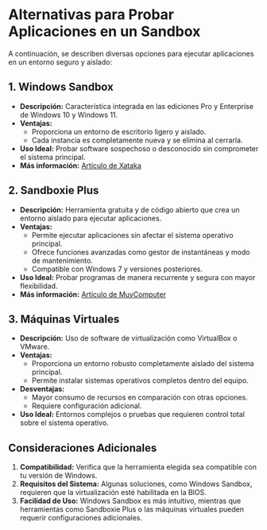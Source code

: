 # Alternativas para Probar Aplicaciones en un Sandbox

A continuación, se describen diversas opciones para ejecutar aplicaciones en un entorno seguro y aislado:

## 1. **Windows Sandbox**
- **Descripción:** Característica integrada en las ediciones Pro y Enterprise de Windows 10 y Windows 11.
- **Ventajas:**
  - Proporciona un entorno de escritorio ligero y aislado.
  - Cada instancia es completamente nueva y se elimina al cerrarla.
- **Uso Ideal:** Probar software sospechoso o desconocido sin comprometer el sistema principal.
- **Más información:** [Artículo de Xataka](https://www.xataka.com/basics/windows-sandbox-que-como-activarlo?utm_source=chatgpt.com)

## 2. **Sandboxie Plus**
- **Descripción:** Herramienta gratuita y de código abierto que crea un entorno aislado para ejecutar aplicaciones.
- **Ventajas:**
  - Permite ejecutar aplicaciones sin afectar el sistema operativo principal.
  - Ofrece funciones avanzadas como gestor de instantáneas y modo de mantenimiento.
  - Compatible con Windows 7 y versiones posteriores.
- **Uso Ideal:** Probar programas de manera recurrente y segura con mayor flexibilidad.
- **Más información:** [Artículo de MuyComputer](https://www.muycomputer.com/2021/12/03/sandboxie-plus-sandbox-windows/?utm_source=chatgpt.com)

## 3. **Máquinas Virtuales**
- **Descripción:** Uso de software de virtualización como VirtualBox o VMware.
- **Ventajas:**
  - Proporciona un entorno robusto completamente aislado del sistema principal.
  - Permite instalar sistemas operativos completos dentro del equipo.
- **Desventajas:**
  - Mayor consumo de recursos en comparación con otras opciones.
  - Requiere configuración adicional.
- **Uso Ideal:** Entornos complejos o pruebas que requieren control total sobre el sistema operativo.

## Consideraciones Adicionales
1. **Compatibilidad:** Verifica que la herramienta elegida sea compatible con tu versión de Windows.
2. **Requisitos del Sistema:** Algunas soluciones, como Windows Sandbox, requieren que la virtualización esté habilitada en la BIOS.
3. **Facilidad de Uso:** Windows Sandbox es más intuitivo, mientras que herramientas como Sandboxie Plus o las máquinas virtuales pueden requerir configuraciones adicionales.
